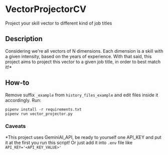 # VectorProjectorCV
Project your skill vector to different kind of job titles

## Description
Considering we're all vectors of N dimensions. Each dimension is a skill with a given intensity, based on the years of experience.
With that said, this project aims to project this vector to a given job title, in order to best match it!*

## How-to
Remove suffix `_example` from `history_files_example` and edit files inside it accordingly.
Run:
```
pipenv install -r requirements.txt
pipenv run vector_projector.py
```

### Caveats

*This project uses GeminiAI_API, be ready to yourself one API_KEY and put it at the first you run this script! Or just add it into `.env` file like ```API_KEY='<API_KEY_VALUE>'```
